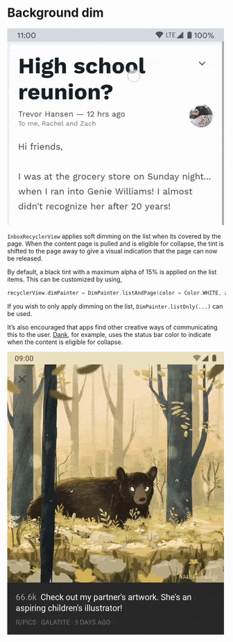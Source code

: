 # Background dim

![dim](images/background_dim.gif)

`InboxRecyclerView` applies soft dimming on the list when its covered by the page. When the content page is pulled and is eligible for collapse, the tint is shifted to the page away to give a visual indication that the page can now be released.

By default, a black tint with a maximum alpha of 15% is applied on the list items. This can be customized by using,

```kotlin
recyclerView.dimPainter = DimPainter.listAndPage(color = Color.WHITE, alpha = 0.65F)
```

If you wish to only apply dimming on the list, `DimPainter.listOnly(...)` can be used.

It’s also encouraged that apps find other creative ways of communicating this to the user. [Dank](https://saket.me/dank), for example, uses the status bar color to indicate when the content is eligible for collapse.

![](images/status_bar_tint.gif)
